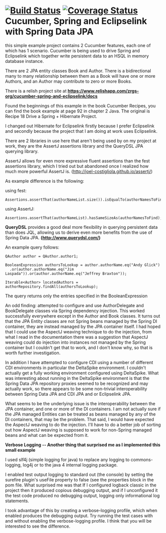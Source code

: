 [![Build Status](https://travis-ci.org/andyglick/cucumber-spring-eclipselink.png)](https://travis-ci.org/andyglick/cucumber-spring-eclipselink)
[![Coverage Status](https://coveralls.io/repos/andyglick/cucumber-spring-eclipselink/badge.png)](https://coveralls.io/r/andyglick/cucumber-spring-eclipselink)
Cucumber, Spring and Eclipselink with Spring Data JPA
====================================================

this simple example project contains 2 Cucumber features, each one of which has 1 scenario. Cucumber is being used 
to drive Spring and Eclipselink which together write persistent data to an HSQL in memory database instance.

There are 2 JPA entity classes Book and Author. There is a bidirectional many to many relationship between them
as a Book will have one or more Authors, and an Author may contribute to zero or more Books.

There is a relish project site at **https://www.relishapp.com/zrgs-org/cucumber-spring-and-eclipselink/docs**

Found the beginnings of this example in the book Cucumber Recipes, you can find the book example at page 92 in 
chapter 2 Java. The original is Recipe 18 Drive a Spring + Hibernate Project.

I changed out Hibernate for Eclipselink firstly because I prefer Eclipselink and secondly because the project that I 
am doing at work uses Eclipselink. 

There are 2 libraries in use here that aren't being used by on my project at work, they are the AssertJ assertions 
library and the QueryDSL JPA querying library.

AssertJ allows for even more expressive fluent assertions than the fest assertions library,
which I tried out but abandoned once I realized how much more powerful AssertJ is.
(http://joel-costigliola.github.io/assertj/)

As example difference is the following:

using fest:

    Assertions.assertThat(authorNameList.size()).isEqualTo(authorNamesToFind.size());

using AssertJ:

    Assertions.assertThat(authorNameList).hasSameSizeAs(authorNamesToFind);


**QueryDSL** provides a good deal more flexibility in querying persistent data than does JQL, allowing us to derive 
even more benefits from the use of Spring Data JPA. **(http://www.querydsl.com/)**

An example query follows:

    QAuthor author = QAuthor.author1;

    BooleanExpression authorsToLookup = author.authorName.eq("Andy Glick")
      .or(author.authorName.eq("Jim Laspada")).or(author.authorName.eq("Jeffrey Braxton"));

    Iterable<Author> locatedAuthors = authorRepository.findAll(authorsToLookup);

The query returns only the entries specified in the BooleanExpression

An odd finding: attempted to configure and use AuthorDelegate and BookDelegate classes via Spring dependency injection.
This worked successfully everywhere except in the Author and Book classes. It turns out that the JPA Entity classes 
are not Spring beans managed by the Spring DI container, they are instead managed by the JPA container itself. I had 
hoped that I could use the AspectJ weaving technique to do the injection, from what I read in the documentation there
was a suggestion that AspectJ weaving could do injection into instances not managed by the Spring container but I 
couldn't get that to work, and I don't know why, so that is worth further investigation.

In addition I have attempted to configure CDI using a number of different CDI environments in particular the 
DeltaSpike environment. I couldn't actually get a fully working environment configured using DeltaSpike. What was 
interesting about running in the DeltaSpike environment is that the Spring Data JPA repository proxies seemed to be 
recognized and may actually work, so there appears to be some non-trivial interoperability between Spring Data JPA 
and CDI JPA and or Eclipselink JPA.

What seems to be the underlying issue is the interoperability between the JPA container, and one or more of the DI 
containers. I am not actually sure if the JPA managed Entities can be treated as beans managed by any of the DI 
containers, that may be the problem. That said, I would have expected the AspectJ weaving to do the injection. I'll 
have to do a better job of sorting out how AspectJ weaving is supposed to work for non-Spring managed beans and what 
can be expected from it. 

**Verbose Logging -- Another thing that surprised me as I implemented this small example**

I used slf4j (simple logging for java) to replace any logging to commons-logging, 
log4j or to the java 4 internal logging package.

I enabled test output logging to standard out (the console) by setting the surefire plugin's useFile property to 
false (see the properties block in the pom file. What surprised me was that If I configured logback classic in the 
project then it produced copious debugging output, and if I unconfigured it the test code produced no debugging 
output, logging only informational log statements.
  
I took advantage of this by creating a verbose-logging profile, which when enabled produces the debugging output. Try
running the test cases with and without enabling the verbose-logging profile. I think that you will be interested to 
see the difference. 


